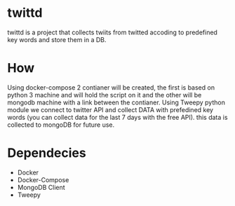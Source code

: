 # twittd
twittd is a project that collects twiits from twitted accoding to predefined key words and store them in a DB.

# How
Using docker-compose 2 contianer will be created, the first is based on python 3 machine and will hold the script on it and the other will be mongodb machine with a link between the contianer.
Using Tweepy python module we connect to twitter API and collect DATA with prefedined key words (you can collect data for the last 7 days with the free API). 
this data is collected to mongoDB for future use.


# Dependecies
* Docker 
* Docker-Compose
* MongoDB Client
* Tweepy

